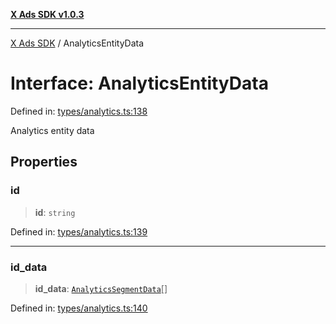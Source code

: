 [**X Ads SDK v1.0.3**](../README.md)

***

[X Ads SDK](../globals.md) / AnalyticsEntityData

# Interface: AnalyticsEntityData

Defined in: [types/analytics.ts:138](https://github.com/kage1020/x-ads-sdk/blob/main/src/types/analytics.ts#L138)

Analytics entity data

## Properties

### id

> **id**: `string`

Defined in: [types/analytics.ts:139](https://github.com/kage1020/x-ads-sdk/blob/main/src/types/analytics.ts#L139)

***

### id\_data

> **id\_data**: [`AnalyticsSegmentData`](AnalyticsSegmentData.md)[]

Defined in: [types/analytics.ts:140](https://github.com/kage1020/x-ads-sdk/blob/main/src/types/analytics.ts#L140)
